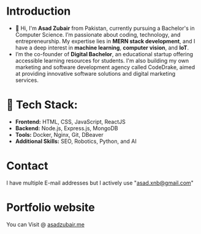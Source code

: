 # Introduction
- 👋 Hi, I'm **Asad Zubair** from Pakistan, currently pursuing a Bachelor's in Computer Science. I’m passionate about coding, technology, and entrepreneurship. My expertise    lies in **MERN stack development**, and I have a deep interest in **machine learning**, **computer vision**, and **IoT**.
- I’m the co-founder of **Digital Bachelor**, an educational startup offering accessible learning resources for students. I'm also building my own marketing and software development agency called CodeDrake, aimed at providing innovative software solutions and digital marketing services.

# 🔧 **Tech Stack:**  
- **Frontend:** HTML, CSS, JavaScript, ReactJS  
- **Backend:** Node.js, Express.js, MongoDB  
- **Tools:** Docker, Nginx, Git, DBeaver  
- **Additional Skills:** SEO, Robotics, Python, and AI

# Contact
I have multiple E-mail addresses but I actively use "asad.xnb@gmail.com"

# Portfolio website
You can Visit @ [asadzubair.me](https://www.asadzubair.me)
